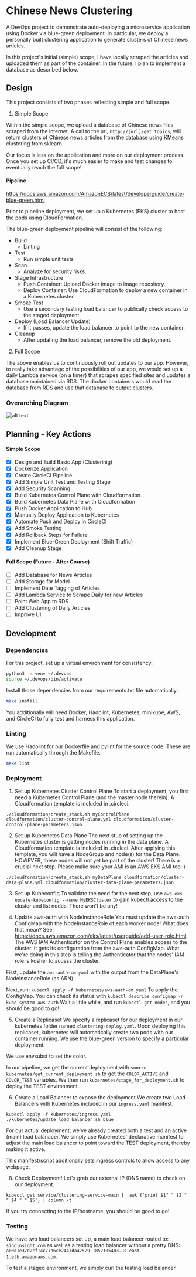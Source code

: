 # Chinese News Clustering

A DevOps project to demonstrate auto-deploying a microservice application using Docker via blue-green deployment. In particular, we deploy a personally built clustering application to generate clusters of Chinese news articles. 

In this project's initial (simple) scope, I have locally scraped the articles and uploaded them as part of the container. In the future, I plan to implement a database as described below.

## Design

This project consists of two phases reflecting simple and full scope.

1. Simple Scope

Within the simple scope, we upload a database of Chinese news files scraped from the internet.
A call to the url, `http://[url]/get_topics`, will return clusters of Chinese news articles from the database
using KMeans clustering from sklearn.

Our focus is less on the application and more on our deployment process. Once you set up CI/CD, it's much easier to make and test changes to eventually reach the full scope!

#### Pipeline
https://docs.aws.amazon.com/AmazonECS/latest/developerguide/create-blue-green.html

Prior to pipeline deployment, we set up a Kubernetes (EKS) cluster to host the pods using CloudFormation.

The blue-green deployment pipeline will consist of the following:
* Build
    - Linting
* Test
    - Run simple unit tests
* Scan
    - Analyze for security risks.
* Stage Infrastructure
    - Push Container: Upload Docker image to image repository.
    - Deploy Container: Use CloudFormation to deploy a new container in a Kubernetes cluster.
* Smoke Test
    - Use a secondary testing load balancer to publically check access to the staged deployment.
* Deploy (Load Balancer Update)
    - If it passes, update the load balancer to point to the new container.
* Cleanup
    - After updating the load balancer, remove the old deployment.

2. Full Scope

The above enables us to continuously roll out updates to our app.
However, to really take advantage of the possibilities of our app, we would set up a daily Lambda service (on a timer) that scrapes specified sites and updates a database maintained via RDS. The docker containers would read the database from RDS and use that database to output clusters.

### Overarching Diagram

![alt text](https://github.com/erickoch3/udacity-cloud-devops-capstone/blob/main/image.jpg?raw=true)
## Planning - Key Actions

#### Simple Scope
- [x] Design and Build Basic App (Clusterinig)
- [x] Dockerize Application
- [x] Create CircleCI Pipeline
- [x] Add Simple Unit Test and Testing Stage
- [x] Add Security Scanning
- [x] Build Kubernetes Control Plane with Cloudformation
- [x] Build Kubernetes Data Plane wiith Cloudformation
- [x] Push Docker Application to Hub
- [x] Manually Deploy Application to Kubernetes
- [x] Automate Push and Deploy in CircleCI
- [x] Add Smoke Testing
- [x] Add Rollback Steps for Failure
- [x] Implement Blue-Green Deployment (Shift Traffic)
- [x] Add Cleanup Stage

#### Full Scope (Future - After Course)
- [ ] Add Database for News Articles
- [ ] Add Storage for Model
- [ ] Implement Date Tagging of Articles
- [ ] Add Lambda Service to Scrape Daily for new Articles
- [ ] Point Web App to RDS
- [ ] Add Clustering of Daily Articles
- [ ] Improve UI

## Development
### Dependencies
For this project, set up a virtual environment for consistency:

```bash
python3 -m venv ~/.devops
source ~/.devops/bin/activate
```

Install those dependencies from our requirements.txt file automatically:
```bash
make install
```

You additionally will need Docker, Hadolint, Kubernetes, minikube, AWS, and CircleCI to fully test and harness this application.

### Linting

We use Hadolint for our Dockerfile and pylint for the source code. These are run automatically through the Makefile.

```bash
make lint
```

### Deployment

1. Set up Kubernetes Cluster Control Plane
To start a deployment, you first need a Kubernetes Control Plane (and the master node therein). A Cloudformation template is included in .circleci.

`./cloudformation/create_stack.sh myControlPlane cloudformation/cluster-control-plane.yml cloudformation/cluster-control-plane-parameters.json`

2. Set up Kubernetes Data Plane
The next stup of setting up the Kubernetes cluster is getting nodes running in the data plane. A Cloudformation template is included in .circleci.
After applying this template, you will have a NodeGroup and node(s) for the Data Plane. HOWEVER, these nodes will not yet be part of the cluster!
There is a crucial next step. Please make sure your AMI is an AWS EKS AMI too :)

`./cloudformation/create_stack.sh myDataPlane cloudformation/cluster-data-plane.yml cloudformation/cluster-data-plane-parameters.json`

3. Set up Kubeconfig
To validate the need for the next step, use `aws eks update-kubeconfig --name MyEKSCluster` to gain kubectl access to the cluster and list nodes. There won't be any!

4. Update aws-auth with NodeInstanceRole
You must update the aws-auth ConfigMap with the NodeInstanceRole of each worker node! What does that mean?
See: https://docs.aws.amazon.com/eks/latest/userguide/add-user-role.html.
The AWS IAM Authenticator on the Control Plane enables access to the cluster. It gets its configuration from the aws-auth ConfigMap.
What we're doing in this step is telling the Authenticator that the nodes' IAM role is kosher to access the cluster.

First, update the `aws-auth-cm.yaml` with the output from the DataPlane's NodeInstanceRole (as ARN).

Next, run:
`kubectl apply -f kubernetes/aws-auth-cm.yaml`
To apply the ConfigMap.
You can check its status with `kubectl describe configmap -n kube-system aws-auth`
Wait a little while, and run `kubectl get nodes`, and you should be good to go!

5. Create a Replicaset
We specify a replicaset for our deployment in our kubernetes folder named `clustering-deploy.yaml`. Upon deploying this replicaset, kubernetes
will automatically create two pods with our container running. We use the blue-green version to specify a particular deployment.

We use envsubst to set the color.

In our pipeline, we get the current deployment with `source kubernetes/get_current_deployment.sh` to get the `COLOR_ACTIVE` and `COLOR_TEST` variables. We then run `kubernetes/stage_for_deployment.sh` to deploy the TEST environment.

6. Create a Load Balancer to expose the deployment
We create two Load Balancers with Kubernetes included in our `ingress.yaml` manifest. 

`kubectl apply -f kubernetes/ingress.yaml`
`./kubernetes/update_load_balancer.sh blue`

For our actual deployment, we've already created both a test and an active (main) load balanacer. We simply use Kubernetes' declarative manifest to adjust the main load balancer to point toward the TEST deployment, thereby making it active.

This manifest/script additionally sets ingress controls to allow access to any webpage.

8. Check Deployment!
Let's grab our external IP (DNS name) to check on our deployment. 

`kubectl get service/clustering-service-main |  awk {'print $1" " $2 " " $4 " " $5'} | column -t`

If you try connecting to the IP/hostname, you should be good to go!

### Testing

We have two load balancers set up, a main load balancer routed to:
`sinoinsight.com`
as well as a testing load balancer without a pretty DNS:
`a00d1e37d2cf14c77a6ce2447da47529-1852105403.us-east-1.elb.amazonaws.com`.

To test a staged environment, we simply curl the testing load balancer.